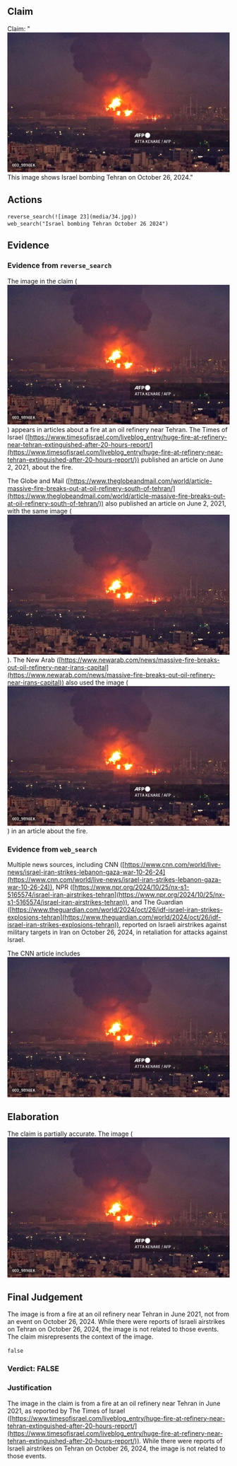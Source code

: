 ## Claim
Claim: "![image 23](media/34.jpg) This image shows Israel bombing Tehran on October 26, 2024."

## Actions
```
reverse_search(![image 23](media/34.jpg))
web_search("Israel bombing Tehran October 26 2024")
```

## Evidence
### Evidence from `reverse_search`
The image in the claim (![image 23](media/34.jpg)) appears in articles about a fire at an oil refinery near Tehran. The Times of Israel ([https://www.timesofisrael.com/liveblog_entry/huge-fire-at-refinery-near-tehran-extinguished-after-20-hours-report/](https://www.timesofisrael.com/liveblog_entry/huge-fire-at-refinery-near-tehran-extinguished-after-20-hours-report/)) published an article on June 2, 2021, about the fire.

The Globe and Mail ([https://www.theglobeandmail.com/world/article-massive-fire-breaks-out-at-oil-refinery-south-of-tehran/](https://www.theglobeandmail.com/world/article-massive-fire-breaks-out-at-oil-refinery-south-of-tehran/)) also published an article on June 2, 2021, with the same image (![image 1235](media/2025-07-20_10-20-1753006842-776217.jpg)). The New Arab ([https://www.newarab.com/news/massive-fire-breaks-out-oil-refinery-near-irans-capital](https://www.newarab.com/news/massive-fire-breaks-out-oil-refinery-near-irans-capital)) also used the image (![image 23](media/34.jpg)) in an article about the fire.


### Evidence from `web_search`
Multiple news sources, including CNN ([https://www.cnn.com/world/live-news/israel-iran-strikes-lebanon-gaza-war-10-26-24](https://www.cnn.com/world/live-news/israel-iran-strikes-lebanon-gaza-war-10-26-24)), NPR ([https://www.npr.org/2024/10/25/nx-s1-5165574/israel-iran-airstrikes-tehran](https://www.npr.org/2024/10/25/nx-s1-5165574/israel-iran-airstrikes-tehran)), and The Guardian ([https://www.theguardian.com/world/2024/oct/26/idf-israel-iran-strikes-explosions-tehran](https://www.theguardian.com/world/2024/oct/26/idf-israel-iran-strikes-explosions-tehran)), reported on Israeli airstrikes against military targets in Iran on October 26, 2024, in retaliation for attacks against Israel.

The CNN article includes ![image 23](media/34.jpg)

## Elaboration
The claim is partially accurate. The image (![image 23](media/34.jpg)

## Final Judgement
The image is from a fire at an oil refinery near Tehran in June 2021, not from an event on October 26, 2024. While there were reports of Israeli airstrikes on Tehran on October 26, 2024, the image is not related to those events. The claim misrepresents the context of the image.

`false`

### Verdict: FALSE

### Justification
The image in the claim is from a fire at an oil refinery near Tehran in June 2021, as reported by The Times of Israel ([https://www.timesofisrael.com/liveblog_entry/huge-fire-at-refinery-near-tehran-extinguished-after-20-hours-report/](https://www.timesofisrael.com/liveblog_entry/huge-fire-at-refinery-near-tehran-extinguished-after-20-hours-report/)). While there were reports of Israeli airstrikes on Tehran on October 26, 2024, the image is not related to those events.
